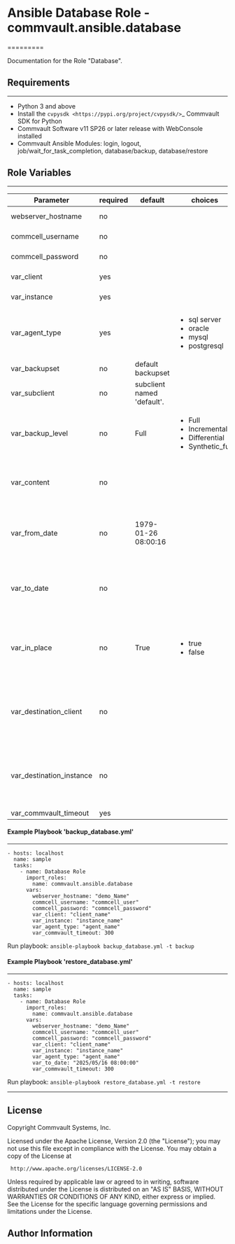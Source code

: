 # Ansible Database Role - commvault.ansible.database
=========

Documentation  for the Role "Database".

## Requirements
------------

- Python 3 and above
- Install the `cvpysdk <https://pypi.org/project/cvpysdk/>`_ Commvault SDK for Python
- Commvault Software v11 SP26 or later release with WebConsole installed
- Commvault Ansible Modules: login, logout, job/wait_for_task_completion, database/backup, database/restore

## Role Variables
--------------

| Parameter     | required    | default  | choices    | comments |
| ------------- |-------------| ---------|----------- |--------- |
webserver_hostname  |   no  |  | |  Hostname of the Web Server. | 
commcell_username  |   no  |  | |  Commcell username | 
commcell_password  |   no  |  | |  Commcell password | 
var_client  |  yes  |  | | The name of the client. | 
var_instance  |  yes  |  | | The name of the Instance. | 
var_agent_type  |  yes  |    | <ul> <li>sql server</li> <li>oracle</li><li>mysql</li><li>postgresql</li> </ul>  |  Agent Type.  | 
var_backupset  |   no  |  default backupset  | |  The name of the backupset. | 
var_subclient  |   no  |  subclient named 'default'.  | |  The name of the subclient. | 
var_backup_level  |  no  |  Full  |  <ul> <li>Full</li> <li>Incremental</li> <li>Differential</li> <li>Synthetic_full</li> </ul>  |  Backup Level.  |
var_content  |   no  |  | |  The database name(s) of the content that needs to be restored. | 
var_from_date  |  no  |  1979-01-26 08:00:16  | | The from date you want to restore database(format : YYYY-MM-DD HH:MM:SS ). | 
var_to_date  |  no  |  | | The to date you want to restore database (format : YYYY-MM-DD HH:MM:SS ). | 
var_in_place  |   no  |  True  | <ul> <li>true</li>  <li>false</li> </ul> |  Whether the content needs to be restored in place i.e. restored back to the source location. | 
var_destination_client  |  no  |  | |  Destination client name in case the content needs to be restored to another location. | 
var_destination_instance  |   no  |  | |  Destination instance name in case the content needs to be restored to another location. | 
var_commvault_timeout  |   yes  |  | |  Time for timeout | 






#### Example Playbook 'backup_database.yml'
----------------

```
- hosts: localhost
  name: sample
  tasks:
    - name: Database Role
      import_roles:
        name: commvault.ansible.database
      vars:
        webserver_hostname: "demo_Name"
        commcell_username: "commcell_user"
        commcell_password: "commcell_password"
        var_client: "client_name"
        var_instance: "instance_name"
        var_agent_type: "agent_name"
        var_commvault_timeout: 300

```

Run playbook: ``` ansible-playbook backup_database.yml -t backup   ```

#### Example Playbook 'restore_database.yml'
----------------
```
- hosts: localhost
  name: sample
  tasks:
    - name: Database Role
      import_roles:
        name: commvault.ansible.database
      vars:
        webserver_hostname: "demo_Name"
        commcell_username: "commcell_user"
        commcell_password: "commcell_password"
        var_client: "client_name"
        var_instance: "instance_name"
        var_agent_type: "agent_name"
        var_to_date: "2025/05/16 08:00:00"
        var_commvault_timeout: 300
```

Run playbook: ```ansible-playbook restore_database.yml -t restore ```

---

License
-------
 Copyright Commvault Systems, Inc.

 Licensed under the Apache License, Version 2.0 (the "License");
 you may not use this file except in compliance with the License.
 You may obtain a copy of the License at

     http://www.apache.org/licenses/LICENSE-2.0

 Unless required by applicable law or agreed to in writing, software
 distributed under the License is distributed on an "AS IS" BASIS,
 WITHOUT WARRANTIES OR CONDITIONS OF ANY KIND, either express or implied.
 See the License for the specific language governing permissions and
 limitations under the License.



Author Information
------------------

